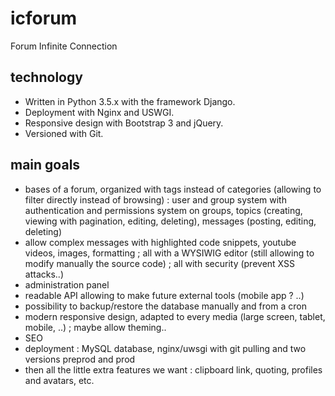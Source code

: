 # icforum
Forum Infinite Connection

## technology
 * Written in Python 3.5.x with the framework Django.
 * Deployment with Nginx and USWGI.
 * Responsive design with Bootstrap 3 and jQuery.
 * Versioned with Git.

## main goals
 * bases of a forum, organized with tags instead of categories (allowing to filter directly instead of browsing) : user and group system with authentication and permissions system on groups, topics (creating, viewing with pagination, editing, deleting), messages (posting, editing, deleting)
 * allow complex messages with highlighted code snippets, youtube videos, images, formatting ; all with a WYSIWIG editor (still allowing to modify manually the source code) ; all with security (prevent XSS attacks..)
 * administration panel
 * readable API allowing to make future external tools (mobile app ? ..)
 * possibility to backup/restore the database manually and from a cron
 * modern responsive design, adapted to every media (large screen, tablet, mobile, ..) ; maybe allow theming..
 * SEO
 * deployment : MySQL database, nginx/uwsgi with git pulling and two versions preprod and prod
 * then all the little extra features we want : clipboard link, quoting, profiles and avatars, etc.
